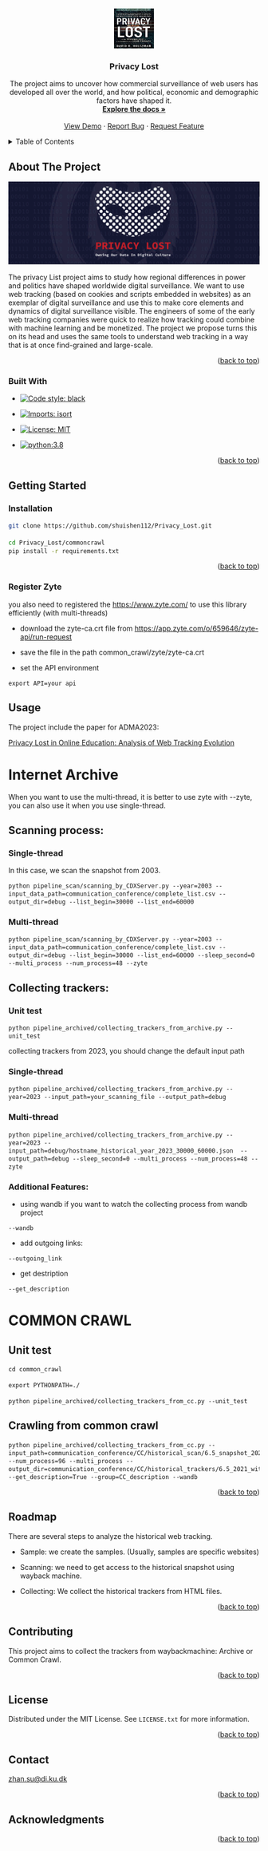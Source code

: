 <!-- Improved compatibility of back to top link: See: https://github.com/othneildrew/Best-README-Template/pull/73 -->
<a name="readme-top"></a>
<!--
*** Thanks for checking out the Best-README-Template. If you have a suggestion
*** that would make this better, please fork the repo and create a pull request
*** or simply open an issue with the tag "enhancement".
*** Don't forget to give the project a star!
*** Thanks again! Now go create something AMAZING! :D
-->



<!-- PROJECT SHIELDS -->
<!--
*** I'm using markdown "reference style" links for readability.
*** Reference links are enclosed in brackets [ ] instead of parentheses ( ).
*** See the bottom of this document for the declaration of the reference variables
*** for contributors-url, forks-url, etc. This is an optional, concise syntax you may use.
*** https://www.markdownguide.org/basic-syntax/#reference-style-links
-->
<!-- [![Contributors][contributors-shield]][contributors-url]
[![Forks][forks-shield]][forks-url]
[![Stargazers][stars-shield]][stars-url]
[![Issues][issues-shield]][issues-url]
[![MIT License][license-shield]][license-url]
[![LinkedIn][linkedin-shield]][linkedin-url] -->



<!-- PROJECT LOGO -->
<br />
<div align="center">
  <a href="https://github.com/github_username/repo_name">
    <img src="images/Privacy_Lost_cover_Large.jpg" alt="Logo" width="80" height="80">
  </a>

<h3 align="center">Privacy Lost</h3>

  <p align="center">
    The project aims to uncover how commercial surveillance of web users has developed all over the world, and how political, economic and demographic factors have shaped it.
    <br />
    <a href="https://github.com/github_username/repo_name"><strong>Explore the docs »</strong></a>
    <br />
    <br />
    <a href="https://github.com/github_username/repo_name">View Demo</a>
    ·
    <a href="https://github.com/shuishen112/Privacy_Lost/issues">Report Bug</a>
    ·
    <a href="https://github.com/shuishen112/Privacy_Lost/issues">Request Feature</a>
  </p>
</div>



<!-- TABLE OF CONTENTS -->
<details>
  <summary>Table of Contents</summary>
  <ol>
    <li>
      <a href="#about-the-project">About The Project</a>
      <ul>
        <li><a href="#built-with">Built With</a></li>
      </ul>
    </li>
    <li>
      <a href="#getting-started">Getting Started</a>
      <ul>
        <li><a href="#prerequisites">Prerequisites</a></li>
        <li><a href="#installation">Installation</a></li>
      </ul>
    </li>
    <li><a href="#usage">Usage</a></li>
    <li><a href="#roadmap">Roadmap</a></li>
    <li><a href="#contributing">Contributing</a></li>
    <li><a href="#license">License</a></li>
    <li><a href="#contact">Contact</a></li>
    <li><a href="#acknowledgments">Acknowledgments</a></li>
  </ol>
</details>



<!-- ABOUT THE PROJECT -->
## About The Project

[![Product Name Screen Shot][product-screenshot]](nytimes.com/2019/04/21/opinion/letters/privacy-project-responses.html)

The privacy List project aims to study how regional differences in power and politics have shaped worldwide digital surveillance. We want to use web tracking (based on cookies and scripts embedded in websites) as an exemplar of digital surveillance and use this to make core elements and dynamics of digital surveillance visible. The engineers of some of the early web tracking companies were quick to realize how tracking could combine with machine learning and be monetized. The project we propose turns this on its head and uses the same tools to understand web tracking in a way that is at once find-grained and large-scale. 

<p align="right">(<a href="#readme-top">back to top</a>)</p>


### Built With

<!-- * [![Next][Next.js]][Next-url]
* [![React][React.js]][React-url]
* [![Vue][Vue.js]][Vue-url]
* [![Angular][Angular.io]][Angular-url]
* [![Svelte][Svelte.dev]][Svelte-url]
* [![Laravel][Laravel.com]][Laravel-url]
* [![Bootstrap][Bootstrap.com]][Bootstrap-url]
* [![JQuery][JQuery.com]][JQuery-url] -->

- [![Code style: black](https://img.shields.io/badge/code%20style-black-000000.svg)](https://github.com/psf/black)

- [![Imports: isort](https://img.shields.io/badge/%20imports-isort-%231674b1?style=flat&labelColor=ef8336)](https://pycqa.github.io/isort/)
- [![License: MIT](https://img.shields.io/badge/License-MIT-yellow.svg)](https://opensource.org/licenses/MIT)
- [![python:3.8](https://img.shields.io/badge/python-3.8-green)]()
<p align="right">(<a href="#readme-top">back to top</a>)</p>



<!-- GETTING STARTED -->
## Getting Started


### Installation


   ```sh
   git clone https://github.com/shuishen112/Privacy_Lost.git

   cd Privacy_Lost/commoncrawl
   pip install -r requirements.txt
   ```


<p align="right">(<a href="#readme-top">back to top</a>)</p>

### Register Zyte

you also need to registered the https://www.zyte.com/ to use this library efficiently (with multi-threads)

- download the zyte-ca.crt file from https://app.zyte.com/o/659646/zyte-api/run-request

- save the file in the path
common_crawl/zyte/zyte-ca.crt

- set the API environment

```
export API=your api
```



<!-- USAGE EXAMPLES -->
## Usage

The project include the paper for ADMA2023:

[Privacy Lost in Online Education: Analysis of
Web Tracking Evolution](common_crawl/README.md)


# Internet Archive 

When you want to use the multi-thread, it is better to use zyte with --zyte, you can also use it when you use single-thread. 

## Scanning process:

### Single-thread
In this case, we scan the snapshot from 2003. 

 ```
 python pipeline_scan/scanning_by_CDXServer.py --year=2003 --input_data_path=communication_conference/complete_list.csv --output_dir=debug --list_begin=30000 --list_end=60000
 ```

### Multi-thread


```
python pipeline_scan/scanning_by_CDXServer.py --year=2003 --input_data_path=communication_conference/complete_list.csv --output_dir=debug --list_begin=30000 --list_end=60000 --sleep_second=0 --multi_process --num_process=48 --zyte
 ```

## Collecting trackers:

### Unit test 

```
python pipeline_archived/collecting_trackers_from_archive.py --unit_test
```
collecting trackers from 2023, you should change the default input path

### Single-thread

```
python pipeline_archived/collecting_trackers_from_archive.py --year=2023 --input_path=your_scanning_file --output_path=debug
```

### Multi-thread

```
python pipeline_archived/collecting_trackers_from_archive.py --year=2023 --input_path=debug/hostname_historical_year_2023_30000_60000.json  --output_path=debug --sleep_second=0 --multi_process --num_process=48 --zyte
```

### Additional Features:

- using wandb if you want to watch the collecting process from wandb project
```
--wandb
```

- add outgoing links: 

```
--outgoing_link
```

- get destription 

```
--get_description

```
# COMMON CRAWL
## Unit test

```
cd common_crawl

export PYTHONPATH=./

python pipeline_archived/collecting_trackers_from_cc.py --unit_test
```


## Crawling from common crawl

```
python pipeline_archived/collecting_trackers_from_cc.py --input_path=communication_conference/CC/historical_scan/6.5_snapshot_2021_host_name.csv --num_process=96 --multi_process --output_dir=communication_conference/CC/historical_trackers/6.5_2021_with_description.json --get_description=True --group=CC_description --wandb

```

<!-- Use this space to show useful examples of how a project can be used. Additional screenshots, code examples and demos work well in this space. You may also link to more resources.

_For more examples, please refer to the [Documentation](https://example.com)_ -->

<p align="right">(<a href="#readme-top">back to top</a>)</p>



<!-- ROADMAP -->
## Roadmap

There are several steps to analyze the historical web tracking. 

- Sample: we create the samples. (Usually, samples are specific websites)

- Scanning: we need to get access to the historical snapshot using wayback machine. 

- Collecting: We collect the historical trackers from HTML files. 


<p align="right">(<a href="#readme-top">back to top</a>)</p>



<!-- CONTRIBUTING -->
## Contributing

This project aims to collect the trackers from waybackmachine: Archive or Common Crawl. 



<p align="right">(<a href="#readme-top">back to top</a>)</p>



<!-- LICENSE -->
## License

Distributed under the MIT License. See `LICENSE.txt` for more information.

<p align="right">(<a href="#readme-top">back to top</a>)</p>



<!-- CONTACT -->
## Contact
zhan.su@di.ku.dk

<p align="right">(<a href="#readme-top">back to top</a>)</p>



<!-- ACKNOWLEDGMENTS -->
## Acknowledgments


<p align="right">(<a href="#readme-top">back to top</a>)</p>



<!-- MARKDOWN LINKS & IMAGES -->
<!-- https://www.markdownguide.org/basic-syntax/#reference-style-links -->
[contributors-shield]: https://img.shields.io/github/contributors/github_username/repo_name.svg?style=for-the-badge
[contributors-url]: https://github.com/github_username/repo_name/graphs/contributors
[forks-shield]: https://img.shields.io/github/forks/github_username/repo_name.svg?style=for-the-badge
[forks-url]: https://github.com/github_username/repo_name/network/members
[stars-shield]: https://img.shields.io/github/stars/github_username/repo_name.svg?style=for-the-badge
[stars-url]: https://github.com/github_username/repo_name/stargazers
[issues-shield]: https://img.shields.io/github/issues/github_username/repo_name.svg?style=for-the-badge
[issues-url]: https://github.com/github_username/repo_name/issues
[license-shield]: https://img.shields.io/github/license/github_username/repo_name.svg?style=for-the-badge
[license-url]: https://github.com/github_username/repo_name/blob/master/LICENSE.txt
[linkedin-shield]: https://img.shields.io/badge/-LinkedIn-black.svg?style=for-the-badge&logo=linkedin&colorB=555
[linkedin-url]: https://linkedin.com/in/linkedin_username
[product-screenshot]: images/privacy_lost.png
[Next.js]: https://img.shields.io/badge/next.js-000000?style=for-the-badge&logo=nextdotjs&logoColor=white
[Next-url]: https://nextjs.org/
[React.js]: https://img.shields.io/badge/React-20232A?style=for-the-badge&logo=react&logoColor=61DAFB
[React-url]: https://reactjs.org/
[Vue.js]: https://img.shields.io/badge/Vue.js-35495E?style=for-the-badge&logo=vuedotjs&logoColor=4FC08D
[Vue-url]: https://vuejs.org/
[Angular.io]: https://img.shields.io/badge/Angular-DD0031?style=for-the-badge&logo=angular&logoColor=white
[Angular-url]: https://angular.io/
[Svelte.dev]: https://img.shields.io/badge/Svelte-4A4A55?style=for-the-badge&logo=svelte&logoColor=FF3E00
[Svelte-url]: https://svelte.dev/
[Laravel.com]: https://img.shields.io/badge/Laravel-FF2D20?style=for-the-badge&logo=laravel&logoColor=white
[Laravel-url]: https://laravel.com
[Bootstrap.com]: https://img.shields.io/badge/Bootstrap-563D7C?style=for-the-badge&logo=bootstrap&logoColor=white
[Bootstrap-url]: https://getbootstrap.com
[JQuery.com]: https://img.shields.io/badge/jQuery-0769AD?style=for-the-badge&logo=jquery&logoColor=white
[JQuery-url]: https://jquery.com 